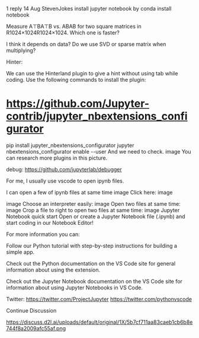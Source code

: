 

<!--
 * @version:
 * @Author:  StevenJokes https://github.com/StevenJokes
 * @Date: 2020-09-13 19:41:13
 * @LastEditors:  StevenJokes https://github.com/StevenJokes
 * @LastEditTime: 2020-09-13 19:41:34
 * @Description:
 * @TODO::
 * @Reference:
-->
1 reply
14 Aug
Steven​Jokes
install jupyter notebook by conda install notebook

Measure A⊤BA⊤B vs. ABAB for two square matrices in R1024×1024R1024×1024. Which one is faster?

I think it depends on data? Do we use SVD or sparse matrix when multiplying?

Hinter:

We can use the Hinterland plugin to give a hint without using tab while coding. Use the following commands to install the plugin:

# https://github.com/Jupyter-contrib/jupyter_nbextensions_configurator
pip install jupyter_nbextensions_configurator
jupyter nbextensions_configurator enable --user
And we need to check.
image
You can research more plugins in this picture.

debug: https://github.com/jupyterlab/debugger

For me, I usually use vscode to open ipynb files.

I can open a few of ipynb files at same time
image
Click here:
image

image
Choose an interpreter easily:
image
Open two files at same time:
image
Crop a file to right to open two files at same time:
image
Jupyter Notebook quick start
Open or create a Jupyter Notebook file (.ipynb) and start coding in our Notebook Editor!


For more information you can:

Follow our Python tutorial with step-by-step instructions for building a simple app.

Check out the Python documentation on the VS Code site for general information about using the extension.

Check out the Jupyter Notebook documentation on the VS Code site for information about using Jupyter Notebooks in VS Code.

Twitter:
https://twitter.com/ProjectJupyter
https://twitter.com/pythonvscode

Continue Discussion

https://discuss.d2l.ai/uploads/default/original/1X/5b7cf711aa83caeb1cb6b8e744f8a2009afc55af.png
